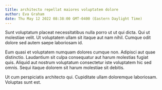 ```yaml
---
title: architecto repellat maiores voluptatem dolore
author: Eva Graham
date: Thu May 12 2022 08:38:00 GMT-0400 (Eastern Daylight Time)
---
```

Sunt voluptatum placeat necessitatibus nulla porro ut ut qui dicta. Qui ut molestiae velit. Ut voluptatem ullam sit itaque aut nam nihil. Cumque odit dolore sed autem saepe laboriosam id.

 Eum quasi et voluptatem numquam dolores cumque non. Adipisci aut quae distinctio. Laudantium sit culpa consequatur aut harum molestias fugiat quis. Aliquid aut nostrum voluptatum consectetur iste voluptatem hic sed omnis. Sequi itaque dolorem sit harum molestiae sit debitis.

 Ut cum perspiciatis architecto qui. Cupiditate ullam doloremque laboriosam. Voluptas sunt est.